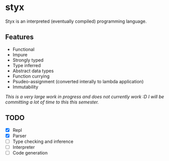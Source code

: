 # styx

Styx is an interpreted (eventually compiled) programming language.

## Features

- Functional
- Impure
- Strongly typed
- Type inferred
- Abstract data types
- Function currying
- Psudeo-assignment (converted interally to lambda application)
- Immutability

_This is a very large work in progress and does not currently work :D I will be committing a lot of time to this this semester._

## TODO

- [x] Repl
- [x] Parser
- [ ] Type checking and inference
- [ ] Interpreter
- [ ] Code generation
